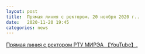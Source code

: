 ```yaml
---
layout: post
title:  Прямая линия c ректором. 20 ноября 2020 г..
date:   2020-11-20 19:45
categories: news
---
```


[Прямая линия с ректором РТУ МИРЭА 【YouTube】.](https://www.youtube.com/watch?v=p1SvimNRChA&feature=youtu.be)
